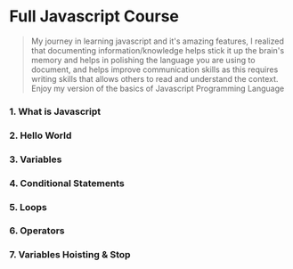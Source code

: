 # Full Javascript Course
> My journey in learning javascript and it's amazing features, I realized that documenting information/knowledge helps stick it up the brain's memory and helps in polishing the language you are using to document, and helps improve communication skills as this requires writing skills that allows others to read and understand the context. Enjoy my version of the basics of Javascript Programming Language

### 1. What is Javascript

### 2. Hello World

### 3. Variables

### 4. Conditional Statements

### 5. Loops

### 6. Operators

### 7. Variables Hoisting & Stop